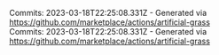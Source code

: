 Commits: 2023-03-18T22:25:08.331Z - Generated via https://github.com/marketplace/actions/artificial-grass
<br>
Commits: 2023-03-18T22:25:08.331Z - Generated via https://github.com/marketplace/actions/artificial-grass
<br>
